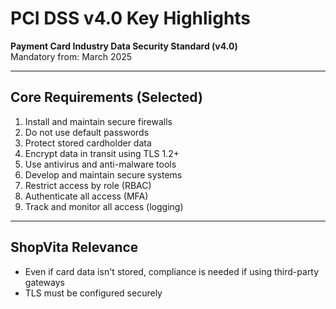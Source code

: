 #  PCI DSS v4.0 Key Highlights

**Payment Card Industry Data Security Standard (v4.0)**  
Mandatory from: March 2025

---

## Core Requirements (Selected)

1. Install and maintain secure firewalls  
2. Do not use default passwords  
3. Protect stored cardholder data  
4. Encrypt data in transit using TLS 1.2+  
5. Use antivirus and anti-malware tools  
6. Develop and maintain secure systems  
7. Restrict access by role (RBAC)  
8. Authenticate all access (MFA)  
10. Track and monitor all access (logging)

---

##  ShopVita Relevance

- Even if card data isn't stored, compliance is needed if using third-party gateways
- TLS must be configured securely
